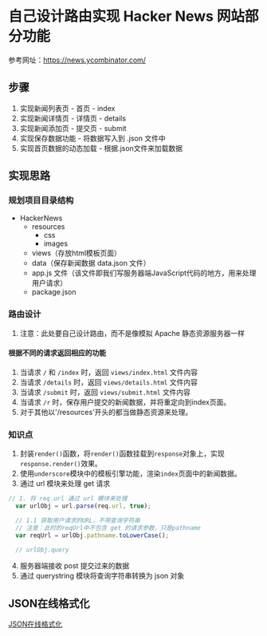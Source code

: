 

# 自己设计路由实现 Hacker News 网站部分功能

参考网址：https://news.ycombinator.com/




## 步骤
1. 实现新闻列表页 - 首页 - index
2. 实现新闻详情页 - 详情页 - details
3. 实现新闻添加页 - 提交页 - submit
4. 实现保存数据功能 - 将数据写入到 .json 文件中
5. 实现首页数据的动态加载 - 根据.json文件来加载数据




## 实现思路

### 规划项目目录结构

- HackerNews
  + resources
    - css
    - images
  + views（存放html模板页面）
  + data（保存新闻数据 data.json 文件）
  + app.js 文件（该文件即我们写服务器端JavaScript代码的地方，用来处理用户请求）
  + package.json


### 路由设计

1. 注意：此处要自己设计路由，而不是像模拟 Apache 静态资源服务器一样


#### 根据不同的请求返回相应的功能
1. 当请求 `/` 和 `/index` 时，返回 `views/index.html` 文件内容
2. 当请求 `/details` 时，返回 `views/details.html` 文件内容
3. 当请求 `/submit` 时，返回 `views/submit.html` 文件内容
4. 当请求 `/r` 时，保存用户提交的新闻数据，并将重定向到index页面。
5. 对于其他以'/resources'开头的都当做静态资源来处理。



### 知识点
1. 封装`render()`函数，将`render()`函数挂载到`response`对象上，实现`response.render()`效果。
2. 使用`underscore`模块中的模板引擎功能，渲染`index`页面中的新闻数据。
3. 通过 url 模块来处理 get 请求

```javascript
// 1. 将 req.url 通过 url 模块来处理
  var urlObj = url.parse(req.url, true);

  // 1.1 获取用户请求的URL，不带查询字符串
  // 注意：此时的reqUrl中不包含 get 的请求参数，只是pathname
  var reqUrl = urlObj.pathname.toLowerCase();

  // urlObj.query

```
4. 服务器端接收 post 提交过来的数据
5. 通过 querystring 模块将查询字符串转换为 json 对象
 


## JSON在线格式化
[JSON在线格式化](http://tool.oschina.net/codeformat/json)




